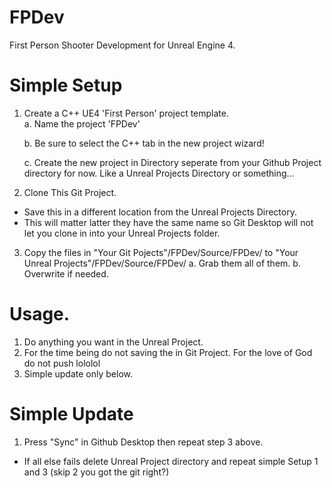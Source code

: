 # FPDev
First Person Shooter Development for Unreal Engine 4.

# Simple Setup

1. Create a C++ UE4 'First Person' project template.  
    a. Name the project 'FPDev'
    
    b. Be sure to select the C++ tab in the new project wizard!
    
    c. Create the new project in Directory seperate from your Github Project directory for now.  Like a Unreal Projects Directory or something... 

2. Clone This Git Project.
  - Save this in a different location from the Unreal Projects Directory.  
  - This will matter latter they have the same name so Git Desktop will not let you clone in into your Unreal Projects folder. 
  
3. Copy the files in "Your Git Pojects"/FPDev/Source/FPDev/ to "Your Unreal Projects"/FPDev/Source/FPDev/
  a. Grab them all of them.
  b. Overwrite if needed. 
  
# Usage. 

1.  Do anything you want in the Unreal Project.
2.  For the time being do not saving the in Git Project. For the love of God do not push lololol
3.  Simple update only below.

# Simple Update

1.  Press "Sync" in Github Desktop then repeat step 3 above.
  - If all else fails delete Unreal Project directory and repeat simple Setup 1 and 3 (skip 2 you got the git right?) 

